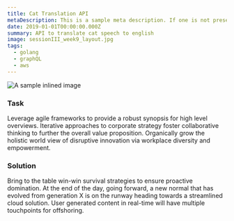 ```yaml
---
title: Cat Translation API
metaDescription: This is a sample meta description. If one is not present in your page/project's front matter, the default metadata.desciption will be used instead.
date: 2019-01-01T00:00:00.000Z
summary: API to translate cat speech to english
image: sessionIII_week9_layout.jpg
tags:
  - golang
  - graphQL
  - aws
---
```


![A sample inlined image](https://source.unsplash.com/random/600x400)

### Task

Leverage agile frameworks to provide a robust synopsis for high level overviews. Iterative approaches to corporate strategy foster collaborative thinking to further the overall value proposition. Organically grow the holistic world view of disruptive innovation via workplace diversity and empowerment.

### Solution

Bring to the table win-win survival strategies to ensure proactive domination. At the end of the day, going forward, a new normal that has evolved from generation X is on the runway heading towards a streamlined cloud solution. User generated content in real-time will have multiple touchpoints for offshoring.
